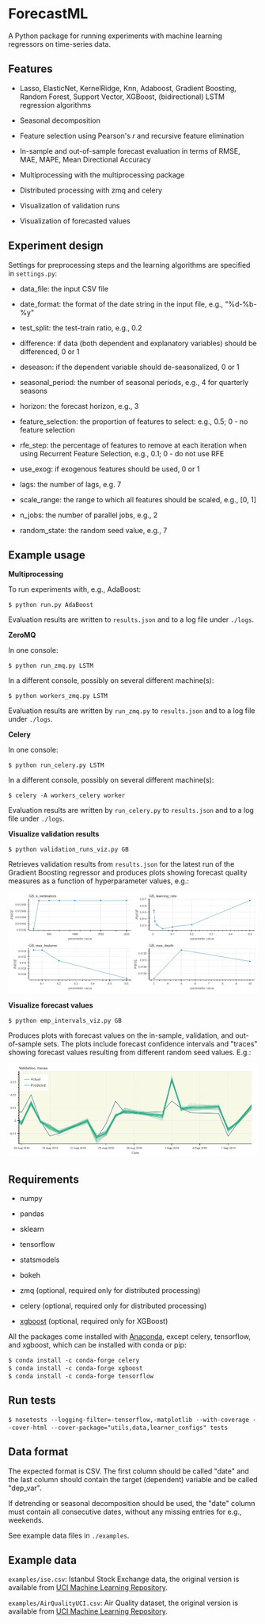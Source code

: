 # ForecastML

A Python package for running experiments with machine learning regressors on time-series data.


## Features

* Lasso, ElasticNet, KernelRidge, Knn, Adaboost, Gradient Boosting, Random Forest, Support Vector, XGBoost, (bidirectional) LSTM regression algorithms

* Seasonal decomposition

* Feature selection using Pearson's _r_ and recursive feature elimination

* In-sample and out-of-sample forecast evaluation in terms of RMSE, MAE, MAPE, Mean Directional Accuracy

* Multiprocessing with the multiprocessing package

* Distributed processing with zmq and celery

* Visualization of validation runs

* Visualization of forecasted values


## Experiment design

Settings for preprocessing steps and the learning algorithms are specified in `settings.py`:

* data_file: the input CSV file

* date_format: the format of the date string in the input file, e.g., "%d-%b-%y"

* test_split: the test-train ratio, e.g., 0.2

* difference: if data (both dependent and explanatory variables) should be differenced, 0 or 1

* deseason: if the dependent variable should de-seasonalized, 0 or 1

* seasonal_period: the number of seasonal periods, e.g., 4 for quarterly seasons

* horizon: the forecast horizon, e.g., 3

* feature_selection: the proportion of features to select: e.g., 0.5; 0 - no feature selection

* rfe_step: the percentage of features to remove at each iteration when using Recurrent Feature Selection, e.g., 0.1; 0 - do not use RFE

* use_exog: if exogenous features should be used, 0 or 1

* lags: the number of lags, e.g. 7

* scale_range: the range to which all features should be scaled, e.g., [0, 1]

* n_jobs: the number of parallel jobs, e.g., 2

* random_state: the random seed value, e.g., 7


## Example usage

**Multiprocessing**

To run experiments with, e.g., AdaBoost:

```
$ python run.py AdaBoost
```

Evaluation results are written to `results.json` and to a log file under `./logs`.

**ZeroMQ**

In one console:
```
$ python run_zmq.py LSTM
```

In a different console, possibly on several different machine(s):
```
$ python workers_zmq.py LSTM
```

Evaluation results are written by `run_zmq.py` to `results.json` and to a log file under `./logs`.

**Celery**

In one console:
```
$ python run_celery.py LSTM
```

In a different console, possibly on several different machine(s):
```
$ celery -A workers_celery worker
```

Evaluation results are written by `run_celery.py` to `results.json` and to a log file under `./logs`.


**Visualize validation results**

```
$ python validation_runs_viz.py GB
```

Retrieves validation results from `results.json` for the latest run of the Gradient Boosting regressor and produces plots showing forecast quality measures as a function of hyperparameter values, e.g.:

![](docs/val_runs.png)

**Visualize forecast values**

```
$ python emp_intervals_viz.py GB
```

Produces plots with forecast values on the in-sample, validation, and out-of-sample sets. The plots include forecast confidence intervals and "traces" showing forecast values resulting from different random seed values. E.g.:

![](docs/traces.png)


## Requirements

* numpy

* pandas

* sklearn

* tensorflow

* statsmodels

* bokeh

* zmq (optional, required only for distributed processing)

* celery (optional, required only for distributed processing)

* [xgboost](http://xgboost.readthedocs.io/en/latest/python/python_intro.html) (optional, required only for XGBoost)

All the packages come installed with [Anaconda](https://conda.io/docs/user-guide/install/download.html), except celery, tensorflow, and xgboost, which can be installed with conda or pip:

```
$ conda install -c conda-forge celery
$ conda install -c conda-forge xgboost
$ conda install -c conda-forge tensorflow
```


## Run tests

```
$ nosetests --logging-filter=-tensorflow,-matplotlib --with-coverage --cover-html --cover-package="utils,data,learner_configs" tests
```


## Data format

The expected format is CSV. The first column should be called "date" and the last column should contain the target (dependent) variable and be called "dep_var".

If detrending or seasonal decomposition should be used, the "date" column must contain all consecutive dates, without any missing entries for e.g., weekends.

See example data files in `./examples`.


## Example data

`examples/ise.csv`: Istanbul Stock Exchange data, the original version is available from [UCI Machine Learning Repository](http://archive.ics.uci.edu/ml/datasets/ISTANBUL+STOCK+EXCHANGE).

`examples/AirQualityUCI.csv`: Air Quality dataset, the original version is available from [UCI Machine Learning Repository](http://archive.ics.uci.edu/ml/datasets/Air+Quality).
